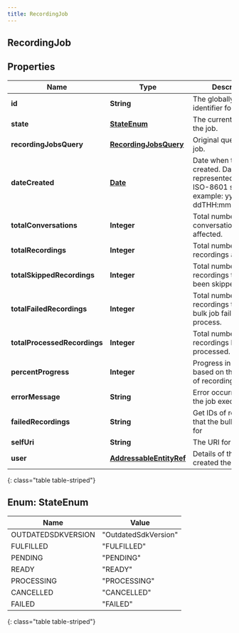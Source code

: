 ```yaml
---
title: RecordingJob
---
```


## RecordingJob

## Properties

| Name                         | Type                                                                     | Description                                                                                                            | Notes      |
| ---------------------------- | ------------------------------------------------------------------------ | ---------------------------------------------------------------------------------------------------------------------- | ---------- |
| **id**                       | <!----><!---->**String**<!---->                                          | The globally unique identifier for the object.                                                                         | [optional] |
| **state**                    | [**StateEnum**](#StateEnum)<!---->                                       | The current state of the job.                                                                                          |            |
| **recordingJobsQuery**       | <!----><!---->[**RecordingJobsQuery**](RecordingJobsQuery.md)<!---->     | Original query of the job.                                                                                             | [optional] |
| **dateCreated**              | <!----><!---->[**Date**](Date.md)<!---->                                 | Date when the job was created. Date time is represented as an ISO-8601 string. For example: yyyy-MM-ddTHH:mm:ss[.mmm]Z | [optional] |
| **totalConversations**       | <!----><!---->**Integer**<!---->                                         | Total number of conversations affected.                                                                                | [optional] |
| **totalRecordings**          | <!----><!---->**Integer**<!---->                                         | Total number of recordings affected.                                                                                   | [optional] |
| **totalSkippedRecordings**   | <!----><!---->**Integer**<!---->                                         | Total number of recordings that have been skipped.                                                                     | [optional] |
| **totalFailedRecordings**    | <!----><!---->**Integer**<!---->                                         | Total number of recordings that the bulk job failed to process.                                                        | [optional] |
| **totalProcessedRecordings** | <!----><!---->**Integer**<!---->                                         | Total number of recordings have been processed.                                                                        | [optional] |
| **percentProgress**          | <!----><!---->**Integer**<!---->                                         | Progress in percentage based on the number of recordings                                                               | [optional] |
| **errorMessage**             | <!----><!---->**String**<!---->                                          | Error occurred during the job execution                                                                                | [optional] |
| **failedRecordings**         | <!----><!---->**String**<!---->                                          | Get IDs of recordings that the bulk job failed for                                                                     | [optional] |
| **selfUri**                  | <!----><!---->**String**<!---->                                          | The URI for this object                                                                                                | [optional] |
| **user**                     | <!----><!---->[**AddressableEntityRef**](AddressableEntityRef.md)<!----> | Details of the user created the job                                                                                    | [optional] |

{: class="table table-striped"}

<a name="StateEnum"></a>

## Enum: StateEnum

| Name               | Value                          |
| ------------------ | ------------------------------ |
| OUTDATEDSDKVERSION | &quot;OutdatedSdkVersion&quot; |
| FULFILLED          | &quot;FULFILLED&quot;          |
| PENDING            | &quot;PENDING&quot;            |
| READY              | &quot;READY&quot;              |
| PROCESSING         | &quot;PROCESSING&quot;         |
| CANCELLED          | &quot;CANCELLED&quot;          |
| FAILED             | &quot;FAILED&quot;             |

{: class="table table-striped"}
